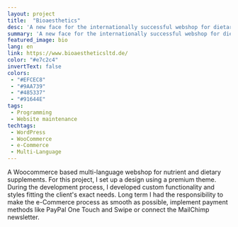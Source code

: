 ```yaml
---
layout: project
title:  "Bioaesthetics"
desc: 'A new face for the internationally successful webshop for dietary supplements, Bioaesthetics.'
summary: 'A new face for the internationally successful webshop for dietary supplements, Bioaesthetics – based on a premium Theme I was responsible for the development and setting up custom functionality as well as payment methods.'
featured_image: bio
lang: en
link: https://www.bioaestheticsltd.de/
color: "#e7c2c4"
invertText: false
colors:
 - "#EFCEC8"
 - "#9AA739"
 - "#485337"
 - "#91644E"
tags:
 - Programming
 - Website maintenance
techtags:
 - WordPress
 - WooCommerce
 - e-Commerce
 - Multi-Language
---
```

A Woocommerce based multi-language webshop for nutrient and dietary supplements.
For this project, I set up a design using a premium theme. During the development process, I developed custom functionality and styles fitting the client's exact needs.
Long term I had the responsibility to make the e-Commerce process as smooth as possible, implement payment methods like PayPal One Touch and Swipe or connect the MailChimp newsletter.

